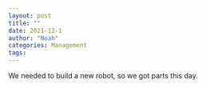 ```yaml
---
layout: post
title: ""
date: 2021-12-1
author: "Noah"
categories: Management
tags:
---
```

We needed to build a new robot, so we got parts this day.
